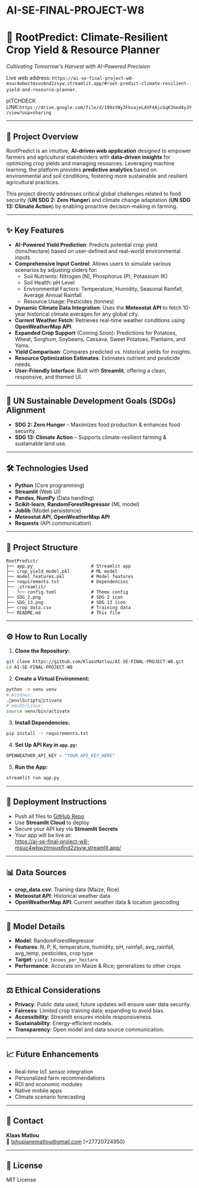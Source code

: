 # AI-SE-FINAL-PROJECT-W8


# 🌱 **RootPredict: Climate-Resilient Crop Yield & Resource Planner**  
_Cultivating Tomorrow's Harvest with AI-Powered Precision_

Live web address:
`https://ai-se-final-project-w8-msuc4wbwztmsus6nd2zsyw.streamlit.app/#root-predict-climate-resilient-yield-and-resource-planner`.

pITCHDECK LINK:`https://drive.google.com/file/d/199stNy3FkvajeLAVF4AjcGqK3hed4yJY/view?usp=sharing
`

---

## 🚀 **Project Overview**
RootPredict is an intuitive, **AI-driven web application** designed to empower farmers and agricultural stakeholders with **data-driven insights** for optimizing crop yields and managing resources. Leveraging machine learning, the platform provides **predictive analytics** based on environmental and soil conditions, fostering more sustainable and resilient agricultural practices.

This project directly addresses critical global challenges related to food security (**UN SDG 2: Zero Hunger**) and climate change adaptation (**UN SDG 13: Climate Action**) by enabling proactive decision-making in farming.

---

## ✨ **Key Features**
- **AI-Powered Yield Prediction**: Predicts potential crop yield (tons/hectare) based on user-defined and real-world environmental inputs.
- **Comprehensive Input Control**: Allows users to simulate various scenarios by adjusting sliders for:
  - Soil Nutrients: Nitrogen (N), Phosphorus (P), Potassium (K)
  - Soil Health: pH Level
  - Environmental Factors: Temperature, Humidity, Seasonal Rainfall, Average Annual Rainfall
  - Resource Usage: Pesticides (tonnes)
- **Dynamic Climate Data Integration**: Uses the **Meteostat API** to fetch 10-year historical climate averages for any global city.
- **Current Weather Fetch**: Retrieves real-time weather conditions using **OpenWeatherMap API**.
- **Expanded Crop Support** (Coming Soon): Predictions for Potatoes, Wheat, Sorghum, Soybeans, Cassava, Sweet Potatoes, Plantains, and Yams.
- **Yield Comparison**: Compares predicted vs. historical yields for insights.
- **Resource Optimization Estimates**: Estimates nutrient and pesticide needs.
- **User-Friendly Interface**: Built with **Streamlit**, offering a clean, responsive, and themed UI.

---

## 🎯 **UN Sustainable Development Goals (SDGs) Alignment**
- **SDG 2: Zero Hunger** – Maximizes food production & enhances food security.
- **SDG 13: Climate Action** – Supports climate-resilient farming & sustainable land use.

---

## 🛠️ **Technologies Used**
- **Python** (Core programming)
- **Streamlit** (Web UI)
- **Pandas**, **NumPy** (Data handling)
- **Scikit-learn**, **RandomForestRegressor** (ML model)
- **Joblib** (Model persistence)
- **Meteostat API**, **OpenWeatherMap API**
- **Requests** (API communication)

---

## 📂 **Project Structure**
```
RootPredict/
├── app.py                      # Streamlit app
├── crop_yield_model.pkl        # ML model
├── model_features.pkl          # Model features
├── requirements.txt            # Dependencies
├── .streamlit/
│   └── config.toml             # Theme config
├── SDG_2.png                   # SDG 2 icon
├── SDG_13.png                  # SDG 13 icon
├── crop_data.csv               # Training data
└── README.md                   # This file
```

---

## ⚙️ **How to Run Locally**
1. **Clone the Repository:**
```bash
git clone https://github.com/KlaasMatlou/AI-SE-FINAL-PROJECT-W8.git
cd AI-SE-FINAL-PROJECT-W8
```

2. **Create a Virtual Environment:**
```bash
python -m venv venv
# Windows:
.env\Scriptsctivate
# macOS/Linux:
source venv/bin/activate
```

3. **Install Dependencies:**
```bash
pip install -r requirements.txt
```

4. **Set Up API Key in `app.py`:**
```python
OPENWEATHER_API_KEY = "YOUR_API_KEY_HERE"
```

5. **Run the App:**
```bash
streamlit run app.py
```

---

## 🚀 **Deployment Instructions**
- Push all files to [GitHub Repo](https://github.com/KlaasMatlou/AI-SE-FINAL-PROJECT-W8)
- Use **Streamlit Cloud** to deploy
- Secure your API key via **Streamlit Secrets**
- Your app will be live at:  
  https://ai-se-final-project-w8-msuc4wbwztmsus6nd2zsyw.streamlit.app/

---

## 📊 **Data Sources**
- **crop_data.csv**: Training data (Maize, Rice)
- **Meteostat API**: Historical weather data
- **OpenWeatherMap API**: Current weather data & location geocoding

---

## 🧠 **Model Details**
- **Model**: RandomForestRegressor
- **Features**: N, P, K, temperature, humidity, pH, rainfall, avg_rainfall, avg_temp, pesticides, crop type
- **Target**: `yield_tonnes_per_hectare`
- **Performance**: Accurate on Maize & Rice; generalizes to other crops

---

## ⚖️ **Ethical Considerations**
- **Privacy**: Public data used; future updates will ensure user data security.
- **Fairness**: Limited crop training data; expanding to avoid bias.
- **Accessibility**: Streamlit ensures mobile responsiveness.
- **Sustainability**: Energy-efficient models.
- **Transparency**: Open model and data source communication.

---

## 📈 **Future Enhancements**
- Real-time IoT sensor integration
- Personalized farm recommendations
- ROI and economic modules
- Native mobile apps
- Climate scenario forecasting

---

## 📧 **Contact**
**Klaas Matlou**  
📧 tshupianematlou@gmail.com
[+27720724950]

---

## 📄 **License**
MIT License
